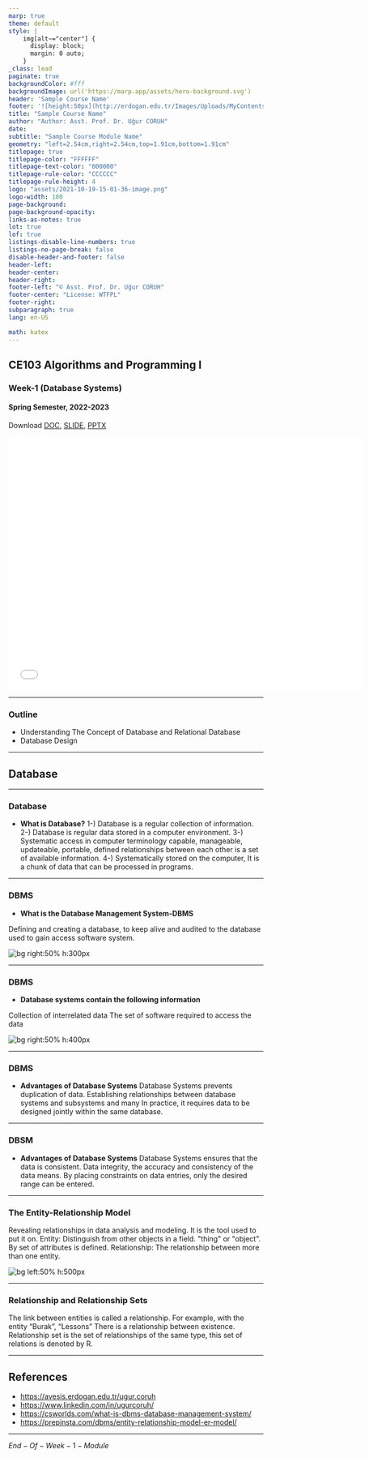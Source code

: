 ```yaml
---
marp: true
theme: default
style: |
    img[alt~="center"] {
      display: block;
      margin: 0 auto;
    }
_class: lead
paginate: true
backgroundColor: #fff
backgroundImage: url('https://marp.app/assets/hero-background.svg')
header: 'Sample Course Name'
footer: '![height:50px](http://erdogan.edu.tr/Images/Uploads/MyContents/L_379-20170718142719217230.jpg) RTEU CE204 Week-1'
title: "Sample Course Name"
author: "Author: Asst. Prof. Dr. Uğur CORUH"
date:
subtitle: "Sample Course Module Name"
geometry: "left=2.54cm,right=2.54cm,top=1.91cm,bottom=1.91cm"
titlepage: true
titlepage-color: "FFFFFF"
titlepage-text-color: "000000"
titlepage-rule-color: "CCCCCC"
titlepage-rule-height: 4
logo: "assets/2021-10-19-15-01-36-image.png"
logo-width: 100 
page-background:
page-background-opacity:
links-as-notes: true
lot: true
lof: true
listings-disable-line-numbers: true
listings-no-page-break: false
disable-header-and-footer: false
header-left:
header-center:
header-right:
footer-left: "© Asst. Prof. Dr. Uğur CORUH"
footer-center: "License: WTFPL"
footer-right:
subparagraph: true
lang: en-US 

math: katex
---
```


<!-- _backgroundColor: aquq -->

<!-- _color: green -->

<!-- paginate: false -->

## CE103 Algorithms and Programming I

### Week-1 (Database Systems)

#### Spring Semester, 2022-2023

Download [DOC](week-1.en.md_doc.pdf), [SLIDE](week-1.en.md_slide.pdf), [PPTX](week-1.en.md_slide.pptx)

<iframe width=700, height=500 frameBorder=0 src="../week-1.en.md_slide.html"></iframe>

---

<!-- paginate: true -->

### Outline

- Understanding The Concept of Database and Relational Database
- Database Design

---

## **Database**

---

### Database

- **What is Database?**
  1-) Database is a regular collection of information.
  2-) Database is regular data stored in a computer environment.
  3-) Systematic access in computer terminology
  capable, manageable, updateable,
  portable, defined relationships between each other
  is a set of available information.
  4-) Systematically stored on the computer,
  It is a chunk of data that can be processed in programs.

---

### DBMS

- **What is the Database 
  Management System-DBMS**

Defining and creating a database,
to keep alive and audited to the database
used to gain access
software system.

![bg right:50% h:300px](assets/What-is-DBMS-Database-Management-System.webp)

---

### DBMS

- **Database systems contain the following information**

Collection of interrelated data
The set of software required to access the data

![bg right:50% h:400px](assets/DBMS-2.png)

---

### DBMS

- **Advantages of Database Systems**
  Database Systems prevents duplication of data. Establishing relationships between database systems and subsystems and many In practice, it requires data to be designed jointly within the same database.

---

### DBSM

- **Advantages of Database Systems**
  Database Systems ensures that the data is consistent. Data integrity, the accuracy and consistency of the data
  means. By placing constraints on data entries, only the desired range can be entered.

---

### The Entity-Relationship Model

 Revealing relationships in data analysis and  modeling. It is the tool used to put it on.
 Entity: Distinguish from other objects in a field.
 "thing" or "object".
 By set of attributes is defined.
 Relationship: The relationship between more than one entity.

![bg left:50% h:500px](assets/Entity-Relationship%20Model.webp)

---

### Relationship and Relationship Sets

 The link between entities is called a relationship. For example, with the entity “Burak”, “Lessons”
 There is a relationship between existence.
 Relationship set is the set of relationships of the same type, this set of relations is denoted by R.

---

## References

- https://avesis.erdogan.edu.tr/ugur.coruh
- https://www.linkedin.com/in/ugurcoruh/
- https://csworlds.com/what-is-dbms-database-management-system/ 
- https://prepinsta.com/dbms/entity-relationship-model-er-model/

---

$End-Of-Week-1-Module$
